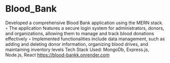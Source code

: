 # Blood_Bank
Developed a comprehensive Blood Bank application using the MERN stack.
◦ The application features a secure login system for administrators, donors, and organizations, allowing them to manage
and track blood donations effectively
◦ Implemented functionalities include data management, such as adding and deleting donor information, organizing blood
drives, and maintaining inventory levels
Tech Stack Used: MongoDb, Express.js, Node.js, React
https://blood-bankk.onrender.com
